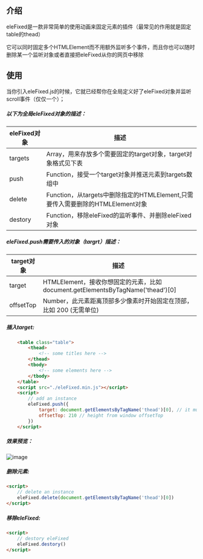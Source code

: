## 介绍

eleFixed是一款非常简单的使用动画来固定元素的插件（最常见的作用就是固定table的thead）

它可以同时固定多个HTMLElement而不用额外监听多个事件，而且你也可以随时删除某一个监听对象或者直接把eleFixed从你的网页中移除

## 使用

当你引入eleFixed.js的时候，它就已经帮你在全局定义好了eleFixed对象并监听scroll事件（仅仅一个）；


##### 以下为全局eleFixed对象的描述：
eleFixed对象 | 描述
--- |---
targets | Array，用来存放多个需要固定的target对象，target对象格式见下表
push | Function，接受一个target对象并推送元素到targets数组中
delete | Function，从targets中删除指定的HTMLElement,只需要传入需要删除的HTMLElement对象
destory | Function，移除eleFixed的监听事件、并删除eleFixed对象




##### eleFixed.push需要传入的对象（targrt）描述：

target对象 | 描述
--- |---
target | HTMLElement，接收你想固定的元素，比如 document.getElementsByTagName('thead')[0]
offsetTop | Number，此元素距离顶部多少像素时开始固定在顶部， 比如 200 (无需单位)


##### 插入target:

```html
    <table class="table">
        <thead>
            <!-- some titles here -->
        </thead>
        <tbody>
            <!-- some elements here -->
        </tbody>
    </table>
    <script src="./eleFixed.min.js"></script>
    <script>
        // add an instance
        eleFixed.push({
            target: document.getElementsByTagName('thead')[0], // it must be a HTMLElement
            offsetTop: 210 // height from window offsetTop
        })
    </script>
```

##### 效果预览：
![image](https://raw.githubusercontent.com/KenyeeC/eleFixed/master/demo.gif)

##### 删除元素:
```html
<script>
    // delete an instance
    eleFixed.delete(document.getElementsByTagName('thead')[0])
</script>
```

##### 移除eleFixed:
```html
<script>
    // destory eleFixed
    eleFixed.destory()
</script>
```
